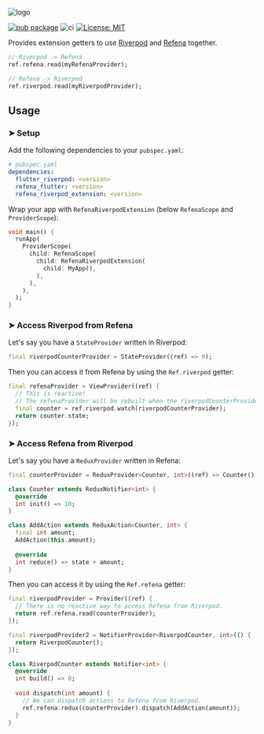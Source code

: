 ![logo](https://raw.githubusercontent.com/refena/refena/main/resources/main-logo-512.webp)

[![pub package](https://img.shields.io/pub/v/refena_riverpod_extension.svg)](https://pub.dev/packages/refena_riverpod_extension)
![ci](https://github.com/refena/refena/actions/workflows/ci.yml/badge.svg)
[![License: MIT](https://img.shields.io/badge/License-MIT-yellow.svg)](https://opensource.org/licenses/MIT)

Provides extension getters to use [Riverpod](https://pub.dev/packages/riverpod) and [Refena](https://pub.dev/packages/refena) together.

```dart
// Riverpod -> Refena
ref.refena.read(myRefenaProvider);

// Refena -> Riverpod
ref.riverpod.read(myRiverpodProvider);
```

## Usage

### ➤ Setup

Add the following dependencies to your `pubspec.yaml`:

```yaml
# pubspec.yaml
dependencies:
  flutter_riverpod: <version>
  refena_flutter: <version>
  refena_riverpod_extension: <version>
```

Wrap your app with `RefenaRiverpodExtension` (below `RefenaScope` and `ProviderScope`):

```dart
void main() {
  runApp(
    ProviderScope(
      child: RefenaScope(
        child: RefenaRiverpodExtension(
          child: MyApp(),
        ),
      ),
    ),
  );
}
```

### ➤ Access Riverpod from Refena

Let's say you have a `StateProvider` written in Riverpod:

```dart
final riverpodCounterProvider = StateProvider((ref) => 0);
```

Then you can access it from Refena by using the `Ref.riverpod` getter:

```dart
final refenaProvider = ViewProvider((ref) {
  // This is reactive!
  // The refenaProvider will be rebuilt when the riverpodCounterProvider changes.
  final counter = ref.riverpod.watch(riverpodCounterProvider);
  return counter.state;
});
```

### ➤ Access Refena from Riverpod

Let's say you have a `ReduxProvider` written in Refena:

```dart
final counterProvider = ReduxProvider<Counter, int>((ref) => Counter());

class Counter extends ReduxNotifier<int> {
  @override
  int init() => 10;
}

class AddAction extends ReduxAction<Counter, int> {
  final int amount;
  AddAction(this.amount);
  
  @override
  int reduce() => state + amount;
}
```

Then you can access it by using the `Ref.refena` getter:

```dart
final riverpodProvider = Provider((ref) {
  // There is no reactive way to access Refena from Riverpod.
  return ref.refena.read(counterProvider);
});

final riverpodProvider2 = NotifierProvider<RiverpodCounter, int>(() {
  return RiverpodCounter();
});

class RiverpodCounter extends Notifier<int> {
  @override
  int build() => 0;
  
  void dispatch(int amount) {
    // We can dispatch actions to Refena from Riverpod.
    ref.refena.redux(counterProvider).dispatch(AddAction(amount));
  }
}
```
